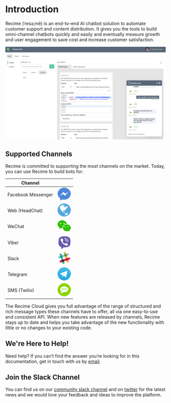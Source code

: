 # Introduction

Recime (ˈresəˌmē) is an end-to-end AI chatbot solution to automate customer support and content distribution. It gives you the tools to build omni-channel chatbots quickly and easily and eventually measure growth and user engagement to save cost and increase customer satisfaction.


![](platform-dash.png)

## Supported Channels

Recime is committed to supporting the most channels on the market. Today, you can use Recime to build bots for:

| Channel||
| ---- | ---- |
| Facebook Messenger |![](messenger.png) |
| Web (HeadChat) | ![](website.png)|
|WeChat|![](wechat.png)|
|Viber|![](viber.png)|
|Slack|![](slack.png)|
|Telegram|![](telegram.png)|
|SMS (Twilio) |![](sms.png)|


The Recime Cloud gives you full advantage of the range of structured and rich message types these channels have to offer, all via one easy-to-use and consistent API. When new features are released by channels, Recime stays up to date and helps you take advantage of the new functionality with little or no changes to your existing code.


## We're Here to Help!

Need help? If you can’t find the answer you’re looking for in this documentation, get in touch with us by [email](mailto:hello@recime.io).

## Join the Slack Channel

You can find us on our [community slack channel](https://slackpass.io/recimecommunity) and on [twitter](https://twitter.com/GetRecime) for the latest news and we would love your feedback and ideas to improve the platform.

